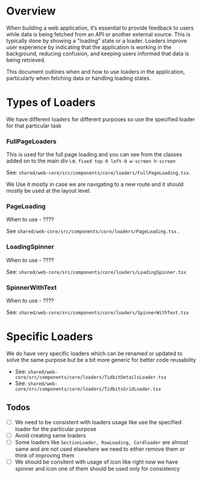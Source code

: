 # Overview

When building a web application, it’s essential to provide feedback to users while data is being fetched from an API or another external source. This is typically done by showing a "loading" state or a loader. Loaders improve user experience by indicating that the application is working in the background, reducing confusion, and keeping users informed that data is being retrieved.

This document outlines when and how to use loaders in the application, particularly when fetching data or handling loading states.


# Types of Loaders

We have different loaders for different purposes so use the specified loader for that particular task

### FullPageLoaders
This is used for the full page loading and you can see from the classes added on to the main div i.e. `fixed top-0 left-0 w-screen h-screen`

See: `shared/web-core/src/components/core/loaders/FullPageLoading.tsx`.

We Use it mostly in case we are navigating to a new route and it should mostly be used at the layout level.

### PageLoading
When to use - ????

See `shared/web-core/src/components/core/loaders/PageLoading.tsx` .

### LoadingSpinner
When to use - ????

See: `shared/web-core/src/components/core/loaders/LoadingSpinner.tsx`


### SpinnerWithText
When to use - ????

See: `shared/web-core/src/components/core/loaders/SpinnerWithText.tsx`

# Specific Loaders
We do have very specific loaders which can be renamed or updated to solve the same purpose but be a bit more generic
for better code reusability

- See: `shared/web-core/src/components/core/loaders/TidbitDetailsLoader.tsx`
- See: `shared/web-core/src/components/core/loaders/TidbitsGridLoader.tsx`


## Todos
- [ ] We need to be consistent with loaders usage like use the specified loader for the particular purpose
- [ ] Avoid creating same loaders
- [ ] Some loaders like `SectionLoader, RowLoading, Cardloader` are almost same and are not used elsewhere we need to either remove them or think of improving them
- [ ] We should be consitent with usage of icon  like right now we have spinner and icon one of them should be used only for consistency
